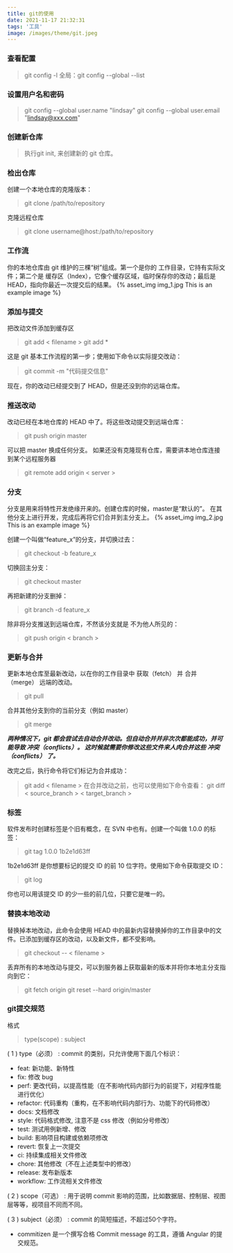 ```yaml
---
title: git的使用
date: 2021-11-17 21:32:31
tags: '工具'
image: /images/theme/git.jpeg
---
```

### 查看配置
>git config -l
>全局：git config --global --list

### 设置用户名和密码
>git config --global user.name "lindsay"
>git config --global user.email "lindsay@xxx.com"

### 创建新仓库
>执行git init, 来创建新的 git 仓库。

### 检出仓库
创建一个本地仓库的克隆版本：
>git clone /path/to/repository

克隆远程仓库
>git clone username@host:/path/to/repository

### 工作流
你的本地仓库由 git 维护的三棵“树”组成。第一个是你的 工作目录，它持有实际文件；第二个是 缓存区（Index），它像个缓存区域，临时保存你的改动；最后是 HEAD，指向你最近一次提交后的结果。
{% asset_img img_1.jpg This is an example image %}

### 添加与提交
把改动文件添加到缓存区
>git add < filename >
git add *

这是 git 基本工作流程的第一步；使用如下命令以实际提交改动：
>git commit -m "代码提交信息"

现在，你的改动已经提交到了 HEAD，但是还没到你的远端仓库。

### 推送改动
改动已经在本地仓库的 HEAD 中了。将这些改动提交到远端仓库：
>git push origin master

可以把 master 换成任何分支。
如果还没有克隆现有仓库，需要讲本地仓库连接到某个远程服务器
>git remote add origin < server >

### 分支
分支是用来将特性开发绝缘开来的。创建仓库的时候，master是“默认的”。
在其他分支上进行开发，完成后再将它们合并到主分支上。
{% asset_img img_2.jpg This is an example image %}

创建一个叫做“feature_x”的分支，并切换过去：
>git checkout -b feature_x

切换回主分支：
>git checkout master

再把新建的分支删掉：
>git branch -d feature_x

除非将分支推送到远端仓库，不然该分支就是 不为他人所见的：
>git push origin < branch >

### 更新与合并
更新本地仓库至最新改动，以在你的工作目录中 获取（fetch） 并 合并（merge） 远端的改动。
>git pull

合并其他分支到你的当前分支（例如 master）
>git merge <branch>

***两种情况下，git 都会尝试去自动合并改动。但自动合并并非次次都能成功，并可能导致 冲突（conflicts）。 这时候就需要你修改这些文件来人肉合并这些 冲突（conflicts） 了。***

改完之后，执行命令将它们标记为合并成功：
>git add < filename >
在合并改动之前，也可以使用如下命令查看：
>git diff < source_branch > < target_branch >

### 标签
软件发布时创建标签是个旧有概念，在 SVN 中也有。创建一个叫做 1.0.0 的标签：
> git tag 1.0.0 1b2e1d63ff

1b2e1d63ff 是你想要标记的提交 ID 的前 10 位字符。使用如下命令获取提交 ID：
>git log

你也可以用该提交 ID 的少一些的前几位，只要它是唯一的。


### 替换本地改动
替换掉本地改动，此命令会使用 HEAD 中的最新内容替换掉你的工作目录中的文件。已添加到缓存区的改动，以及新文件，都不受影响。
>git checkout -- < filename >

丢弃所有的本地改动与提交，可以到服务器上获取最新的版本并将你本地主分支指向到它：
>git fetch origin
git reset --hard origin/master

### git提交规范
格式
>type(scope) : subject

( 1 ) type（必须） : commit 的类别，只允许使用下面几个标识：
- feat: 新功能、新特性
- fix: 修改 bug
- perf: 更改代码，以提高性能（在不影响代码内部行为的前提下，对程序性能进行优化）
- refactor: 代码重构（重构，在不影响代码内部行为、功能下的代码修改）
- docs: 文档修改
- style: 代码格式修改, 注意不是 css 修改（例如分号修改）
- test: 测试用例新增、修改
- build: 影响项目构建或依赖项修改
- revert: 恢复上一次提交
- ci: 持续集成相关文件修改
- chore: 其他修改（不在上述类型中的修改）
- release: 发布新版本
- workflow: 工作流相关文件修改

( 2 ) scope（可选） : 用于说明 commit 影响的范围，比如数据层、控制层、视图层等等，视项目不同而不同。

( 3 ) subject（必须） : commit 的简短描述，不超过50个字符。
- commitizen 是一个撰写合格 Commit message 的工具，遵循 Angular 的提交规范。